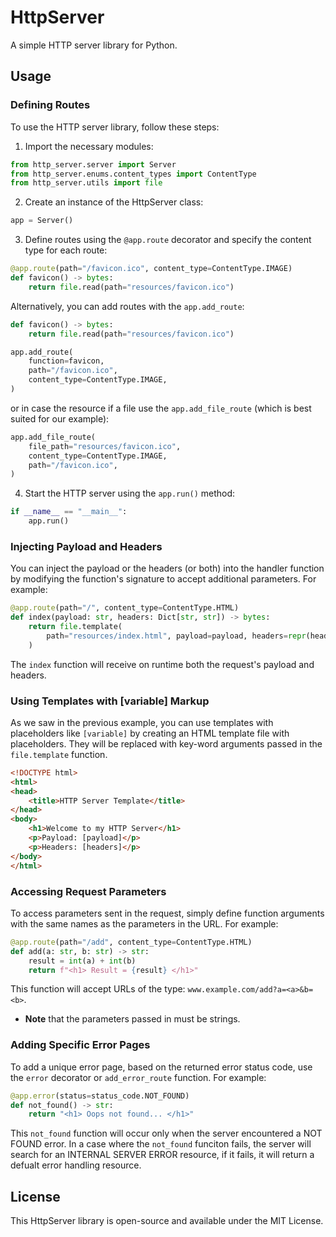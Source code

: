# HttpServer

A simple HTTP server library for Python.

## Usage
### Defining Routes
To use the HTTP server library, follow these steps:

1. Import the necessary modules:

```python
from http_server.server import Server
from http_server.enums.content_types import ContentType
from http_server.utils import file
```
2. Create an instance of the HttpServer class:

```python
app = Server()
```

3. Define routes using the `@app.route` decorator and specify the content type for each route:

```python
@app.route(path="/favicon.ico", content_type=ContentType.IMAGE)
def favicon() -> bytes:
    return file.read(path="resources/favicon.ico")
```
Alternatively, you can add routes with the `app.add_route`:

```python
def favicon() -> bytes:
    return file.read(path="resources/favicon.ico")

app.add_route(
    function=favicon,
    path="/favicon.ico",
    content_type=ContentType.IMAGE,
)
```

or in case the resource if a file use the `app.add_file_route` (which is best suited for our example):
```python
app.add_file_route(
    file_path="resources/favicon.ico",
    content_type=ContentType.IMAGE,
    path="/favicon.ico",
)
```

4. Start the HTTP server using the `app.run()` method:

```python
if __name__ == "__main__":
    app.run()
```

### Injecting Payload and Headers
You can inject the payload or the headers (or both) into the handler function by modifying the function's signature to accept additional parameters. For example:

```python
@app.route(path="/", content_type=ContentType.HTML)
def index(payload: str, headers: Dict[str, str]) -> bytes:
    return file.template(
        path="resources/index.html", payload=payload, headers=repr(headers)
    )
```

The `index` function will receive on runtime both the request's payload and headers.

### Using Templates with [variable] Markup
As we saw in the previous example, you can use templates with placeholders like `[variable]` by creating an HTML template file with placeholders. They will be replaced with key-word arguments passed in the `file.template` function.

```html
<!DOCTYPE html>
<html>
<head>
    <title>HTTP Server Template</title>
</head>
<body>
    <h1>Welcome to my HTTP Server</h1>
    <p>Payload: [payload]</p>
    <p>Headers: [headers]</p>
</body>
</html>
```

### Accessing Request Parameters
To access parameters sent in the request, simply define function arguments with the same names as the parameters in the URL. For example:

```python
@app.route(path="/add", content_type=ContentType.HTML)
def add(a: str, b: str) -> str:
    result = int(a) + int(b)
    return f"<h1> Result = {result} </h1>"
```
This function will accept URLs of the type: `www.example.com/add?a=<a>&b=<b>`. 
- **Note** that the parameters passed in must be strings.

### Adding Specific Error Pages

To add a unique error page, based on the returned error status code, use the `error` decorator or `add_error_route` function. For example:
```python
@app.error(status=status_code.NOT_FOUND)
def not_found() -> str:
    return "<h1> Oops not found... </h1>"
```

This `not_found` function will occur only when the server encountered a NOT FOUND error. In a case where the `not_found` funciton fails, the server will search for an INTERNAL SERVER ERROR resource, if it fails, it will return a defualt error handling resource.

## License
This HttpServer library is open-source and available under the MIT License.
